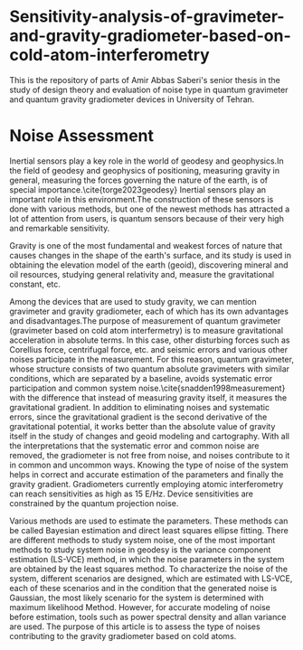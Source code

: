 # Sensitivity-analysis-of-gravimeter-and-gravity-gradiometer-based-on-cold-atom-interferometry
This is the repository of parts of Amir Abbas Saberi's senior thesis in the study of design theory and evaluation of noise type in quantum gravimeter and quantum gravity gradiometer devices in University of Tehran.

# Noise Assessment 

Inertial sensors play a key role in the world of geodesy and geophysics.In the field of geodesy and geophysics of positioning, measuring gravity in general, measuring the forces governing the nature of the earth, is of special importance.\cite{torge2023geodesy} Inertial sensors play an important role in this environment.The construction of these sensors is done with various methods, but one of the newest methods has attracted a lot of attention from users, is quantum sensors because of their very high and remarkable sensitivity.

Gravity is one of the most fundamental and weakest forces of nature that causes changes in the shape of the earth's surface, and its study is used in obtaining the elevation model of the earth (geoid), discovering mineral and oil resources, studying general relativity and, measure the gravitational constant, etc.

Among the devices that are used to study gravity, we can mention gravimeter and gravity gradiometer, each of which has its own advantages and disadvantages.The purpose of measurement of quantum gravimeter (gravimeter based on cold atom interfermetry) is to measure gravitational acceleration in absolute terms. In this case, other disturbing forces such as Corellius force, centrifugal force, etc. and seismic errors and various other noises participate in the measurement. For this reason, quantum gravimeter, whose structure consists of two quantum absolute gravimeters with similar conditions, which are separated by a baseline, avoids systematic error participation and common system noise.\cite{snadden1998measurement} with the difference that instead of measuring gravity itself, it measures the gravitational gradient. In addition to eliminating noises and systematic errors, since the gravitational gradient is the second derivative of the gravitational potential, it works better than the absolute value of gravity itself in the study of changes and geoid modeling and cartography. With all the interpretations that the systematic error and common noise are removed, the gradiometer is not free from noise, and noises contribute to it in common and uncommon ways. Knowing the type of noise of the system helps in correct and accurate estimation of the parameters and finally the gravity gradient. Gradiometers currently employing atomic interferometry can reach sensitivities as high as 15 E/Hz. Device sensitivities are constrained by the quantum projection noise.

Various methods are used to estimate the parameters. These methods can be called Bayesian estimation and direct least squares ellipse fitting. There are different methods to study system noise, one of the most important methods to study system noise in geodesy is the variance component estimation (LS-VCE) method, in which the noise parameters in the system are obtained by the least squares method. To characterize the noise of the system, different scenarios are designed, which are estimated with LS-VCE, each of these scenarios and in the condition that the generated noise is Gaussian, the most likely scenario for the system is determined with maximum likelihood Method. However, for accurate modeling of noise before estimation, tools such as power spectral density and allan variance are used. The purpose of this article is to assess the type of noises contributing to the gravity gradiometer based on cold atoms.

